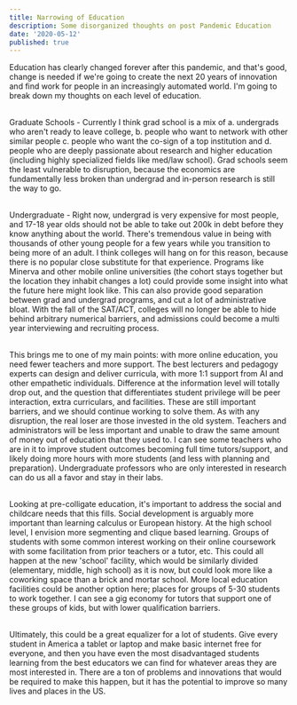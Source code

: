 ```yaml
---
title: Narrowing of Education
description: Some disorganized thoughts on post Pandemic Education
date: '2020-05-12'
published: true
---
```

Education has clearly changed forever after this pandemic, and that's good, change is needed if we're going to create the next 20 years of innovation and find work for people in an increasingly automated world. I'm going to break down my thoughts on each level of education.

\
Graduate Schools - Currently I think grad school is a mix of a. undergrads who aren't ready to leave college, b. people who want to network with other similar people c. people who want the co-sign of a top institution and d. people who are deeply passionate about research and higher education (including highly specialized fields like med/law school). Grad schools seem the least vulnerable to disruption, because the economics are fundamentally less broken than undergrad and in-person research is still the way to go.

\
Undergraduate - Right now, undergrad is very expensive for most people, and 17-18 year olds should not be able to take out 200k in debt before they know anything about the world. There's tremendous value in being with thousands of other young people for a few years while you transition to being more of an adult. I think colleges will hang on for this reason, because there is no popular close substitute for that experience. Programs like Minerva and other mobile online universities (the cohort stays together but the location they inhabit changes a lot) could provide some insight into what the future here might look like. This can also provide good separation between grad and undergrad programs, and cut a lot of administrative bloat. With the fall of the SAT/ACT, colleges will no longer be able to hide behind arbitrary numerical barriers, and admissions could become a multi year interviewing and recruiting process.

\
This brings me to one of my main points: with more online education, you need fewer teachers and more support. The best lecturers and pedagogy experts can design and deliver curricula, with more 1:1 support from AI and other empathetic individuals. Difference at the information level will totally drop out, and the question that differentiates student privilege will be peer interaction, extra curriculars, and facilities. These are still important barriers, and we should continue working to solve them. As with any disruption, the real loser are those invested in the old system. Teachers and administrators will be less important and unable to draw the same amount of money out of education that they used to. I can see some teachers who are in it to improve student outcomes becoming full time tutors/support, and likely doing more hours with more students (and less with planning and preparation). Undergraduate professors who are only interested in research can do us all a favor and stay in their labs.

\
Looking at pre-colligate education, it's important to address the social and childcare needs that this fills. Social development is arguably more important than learning calculus or European history. At the high school level, I envision more segmenting and clique based learning. Groups of students with some common interest working on their online coursework with some facilitation from prior teachers or a tutor, etc. This could all happen at the new 'school' facility, which would be similarly divided (elementary, middle, high school) as it is now, but could look more like a coworking space than a brick and mortar school. More local education facilities could be another option here; places for groups of 5-30 students to work together. I can see a gig economy for tutors that support one of these groups of kids, but with lower qualification barriers.

\
Ultimately, this could be a great equalizer for a lot of students. Give every student in America a tablet or laptop and make basic internet free for everyone, and then you have even the most disadvantaged students learning from the best educators we can find for whatever areas they are most interested in. There are a ton of problems and innovations that would be required to make this happen, but it has the potential to improve so many lives and places in the US. 